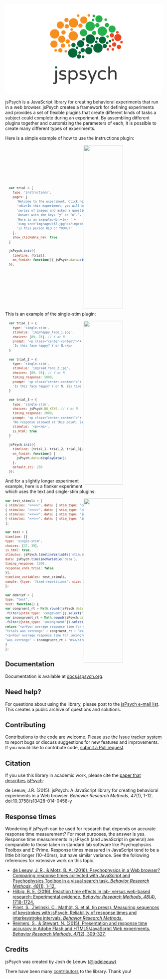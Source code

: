 ![logo](jspsych-logo-readme.jpg)

jsPsych is a JavaScript library for creating behavioral experiments that run in a web browser. jsPsych creates a framework for defining experiments and provides a set of flexible plugins that create different kinds of tasks a subject could complete during an experiment. By assembling different plugins together and customizing the parameters of each, it is possible to create many different types of experiments.

Here is a simple example of how to use the instructions plugin:
<div display="flex">
<img src="https://user-images.githubusercontent.com/14092539/27807582-c9e2c242-600f-11e7-942e-60866c18228e.gif" align="right" width=50% height=525 />

<div markdown="2" style="width: 50%;">
<sub>

```javascript









  var trial = {
    type: 'instructions',
    pages: [
      'Welcome to the experiment. Click next to begin.',
      '<div>In this experiment, you will be given a ' +
      'series of images and asked a question.<br>' +
      'Answer with the keys "y" or "n".',
      'Here is an example:<br><br> ' +
      '<img src="img/age/of2.jpg"></img><br><br>' +
      'Is this person OLD or YOUNG?'
    ],
    show_clickable_nav: true
  }

  jsPsych.init({
    timeline: [trial],
    on_finish: function(){ jsPsych.data.displayData(); }
  });
  
  
  
  
  
  
  
  
  
  ```
  
</sub>
</div>
</div>


This is an example of the single-stim plugin:
<div display="flex">
<img src="https://user-images.githubusercontent.com/14092539/27866004-b8aa4f28-6162-11e7-9eaf-02c08226cfca.gif" align="right"
width=50% height=525/>

<div markdown="2" style="width: 50%;">
<sub>

```javascript
  var trial_1 = {
    type: 'single-stim',
    stimulus: 'img/happy_face_1.jpg',
    choices: [89, 78], // Y or N
    prompt: '<p class="center-content">'+
    'Is this face happy? Y or N.</p>'
  }

  var trial_2 = {
    type: 'single-stim',
    stimulus: 'img/sad_face_2.jpg',
    choices: [89, 78], // Y or N
    timing_response: 5000,
    prompt: '<p class="center-content">'+
    'Is this face happy? Y or N. (5s time limit).</p>'
  }

  var trial_3 = {
    type: 'single-stim',
    choices: jsPsych.NO_KEYS, // Y or N
    timing_response: 2000,
    prompt: '<p class="center-content">'+
    'No response allowed at this point. 2s wait.</p>',
    stimulus: '<p></p>',
    is_html: true
  }
  
  jsPsych.init({
    timeline: [trial_1, trial_2, trial_3],
    on_finish: function() {
      jsPsych.data.displayData();
    },
    default_iti: 250
  });
```

</sub>
</div>
</div>

And for a slightly longer experiment example, here is a flanker experiment which uses the text and single-stim plugins:
<div display="flex">
<img src="https://user-images.githubusercontent.com/14092539/27804246-df170e8e-5ffb-11e7-8257-361afe46861b.gif" align="right" width=50% height=525/>


<div markdown="1" style="width: 50%;">
<sub>

```javascript
var test_stimuli = [
{ stimulus: "<<<<<", data: { stim_type: 'congruent'} },
{ stimulus: ">>>>>", data: { stim_type: 'congruent'} },
{ stimulus: "<<><<", data: { stim_type: 'incongruent'} },
{ stimulus: ">><>>", data: { stim_type: 'incongruent'} }
];

var test = {
timeline: [{
type: 'single-stim',
choices: [37, 39],
is_html: true,
stimulus: jsPsych.timelineVariable('stimulus'),
data: jsPsych.timelineVariable('data'),
timing_response: 1500,
response_ends_trial: false
}],
timeline_variables: test_stimuli,
sample: {type: 'fixed-repetitions', size: 2}
};

var debrief = {
type: "text",
text: function() {
var congruent_rt = Math.round(jsPsych.data.get()
.filter({stim_type: 'congruent'}).select('rt').mean());
var incongruent_rt = Math.round(jsPsych.data.get()
.filter({stim_type: 'incongruent'}).select('rt').mean());
return "<p>Your average response time for congruent " + 
"trials was <strong>" + congruent_rt + "ms</strong>.</p>"+
"<p>Your average response time for incongruent trials " +
"was <strong>" + incongruent_rt + "ms</strong>.</p>";
}
};
```

</sub>
</div>
</div>

Documentation
-------------

Documentation is available at [docs.jspsych.org](http://docs.jspsych.org).

Need help?
----------

For questions about using the library, please post to the [jsPsych e-mail list](https://groups.google.com/forum/#!forum/jspsych). This creates a public archive of questions and solutions.

Contributing
------------

Contributions to the code are welcome. Please use the [Issue tracker system](https://github.com/jodeleeuw/jsPsych/issues) to report bugs or discuss suggestions for new features and improvements. If you would like to contribute code, [submit a Pull request](https://help.github.com/articles/using-pull-requests).

Citation
--------

If you use this library in academic work, please cite the [paper that describes jsPsych](http://link.springer.com/article/10.3758%2Fs13428-014-0458-y):

de Leeuw, J.R. (2015). jsPsych: A JavaScript library for creating behavioral experiments in a Web browser. *Behavior Research Methods*, _47_(1), 1-12. doi:10.3758/s13428-014-0458-y

Response times
--------------

Wondering if jsPsych can be used for research that depends on accurate response time measurement? For most purposes, the answer is yes. Response time measurements in jsPsych (and JavaScript in general) are comparable to those taken in standard lab software like Psychophysics Toolbox and E-Prime. Response times measured in JavaScript tend to be a little bit longer (10-40ms), but have similar variance. See the following references for extensive work on this topic.

* [de Leeuw, J. R., & Motz, B. A. (2016). Psychophysics in a Web browser? Comparing response times collected with JavaScript and Psychophysics Toolbox in a visual search task. *Behavior Research Methods*, *48*(1), 1-12.](http://link.springer.com/article/10.3758%2Fs13428-015-0567-2)
* [Hilbig, B. E. (2016). Reaction time effects in lab- versus web-based research: Experimental evidence. *Behavior Research Methods*, *48*(4), 1718-1724.](http://dx.doi.org/10.3758/s13428-015-0678-9)
* [Pinet, S., Zielinski, C., Mathôt, S. et al. (in press). Measuring sequences of keystrokes with jsPsych: Reliability of response times and interkeystroke intervals.  *Behavior Research Methods*.](http://link.springer.com/article/10.3758/s13428-016-0776-3)
* [Reimers, S., & Stewart, N. (2015). Presentation and response time accuracy in Adobe Flash and HTML5/JavaScript Web experiments. *Behavior Research Methods*, *47*(2), 309-327.](http://link.springer.com/article/10.3758%2Fs13428-014-0471-1)


Credits
-------

jsPsych was created by Josh de Leeuw ([@jodeleeuw](https://github.com/jodeleeuw)).

There have been many [contributors](https://github.com/jodeleeuw/jsPsych/blob/master/contributors.md) to the library. Thank you!
